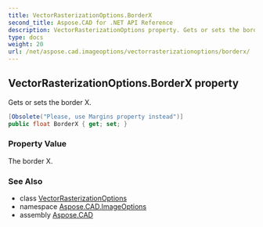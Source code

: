 ```yaml
---
title: VectorRasterizationOptions.BorderX
second_title: Aspose.CAD for .NET API Reference
description: VectorRasterizationOptions property. Gets or sets the border X
type: docs
weight: 20
url: /net/aspose.cad.imageoptions/vectorrasterizationoptions/borderx/
---
```

## VectorRasterizationOptions.BorderX property

Gets or sets the border X.

```csharp
[Obsolete("Please, use Margins property instead")]
public float BorderX { get; set; }
```

### Property Value

The border X.

### See Also

* class [VectorRasterizationOptions](../)
* namespace [Aspose.CAD.ImageOptions](../../vectorrasterizationoptions/)
* assembly [Aspose.CAD](../../../)


